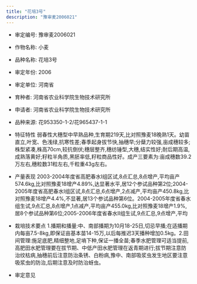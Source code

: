 ```yaml
---
title: "花培3号"
description: "豫审麦2006021"
---
```

* 审定编号:  豫审麦2006021

*  作物名称:  小麦

*  品种名称:  花培3号

*  审定年份:  2006

*  审定单位:  河南省

* 育种者:  河南省农业科学院生物技术研究所

*  申请者:  河南省农业科学院生物技术研究所

*  品种来源:  花953350-1-2/花965437-1-1

*  特征特性
弱春性大穗型中早熟品种,生育期219天,比对照豫麦18晚熟1天。幼苗直立,叶宽、色浅绿,抗寒性差;春季起身拔节快,抽穗早;分蘖力较强,亩成穗较多;株型紧凑,株高70cm,较抗倒伏;穗层整齐,穗纺锤型,大穗,结实性好;耐后期高温,成熟落黄好;籽粒半角质,黑胚率低,籽粒商品性好。成产三要素为:亩成穗数39.2万左右,穗粒数31粒左右,千粒重43g左右。

*  产量表现
2003-2004年度省高肥春水Ⅰ组区试,8点汇总,8点增产,平均亩产574.6kg,比对照豫麦18增产4.89%,达显著水平,居12个参试品种第2位;2004-2005年度省高肥春水Ⅰ组区试,8点汇总,6点增产,2点减产,平均亩产450.8kg,比对照豫麦18增产4.4%,不显著,居13个参试品种第6位。2004-2005年度省春水组生试,9点汇总,8点增产,1点减产,平均亩产455.0kg,比对照豫麦18增产1.9%,居8个参试品种第6位;2005-2006年度省春水Ⅱ组生试,9点汇总,9点增产,平均

*  栽培技术要点
1.播期和播量:中、南部播期为10月18-25日,切忌早播;在适播期内每亩7.5-8kg,即保证亩基本苗14-15万,以后每推迟3天播种增加0.5kg。2.田间管理:施足底肥,精细整地,足墒下种,保证一播全苗;春季水肥管理可适当提前,高肥田水肥管理要在拔节期、中低产田水肥管理在返青期进行;拔节期注意防治纹枯病,抽穗前后注意防治条锈、白粉病,豫中、南部吸浆虫发生地区要注意吸浆虫的防治,后期注意及时防治蚜虫。

*  审定意见

